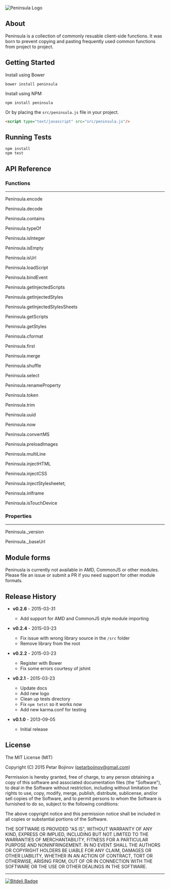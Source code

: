 ![Peninsula Logo](http://i.imgur.com/jmrx99y.png)

## About 

Peninsula is a collection of commonly resuable client-side functions. It was born to prevent copying and pasting frequently used common functions from project to project.

## Getting Started

Install using Bower 

```
bower install peninsula
```


Install using NPM
```
npm install peninsula
```

Or by placing the `src/peninsula.js` file in your project.

```html
<script type="text/javascript" src="src/peninsula.js"/>
```

## Running Tests

```
npm install
npm test
```

## API Reference

### Functions

---

Peninsula.encode

Peninsula.decode

Peninsula.contains

Peninsula.typeOf

Peninsula.isInteger

Peninsula.isEmpty

Peninsula.isUrl

Peninsula.loadScript

Peninsula.bindEvent

Peninsula.getInjectedScripts

Peninsula.getInjectedStyles

Peninsula.getInjectedStylesSheets

Peninsula.getScripts

Peninsula.getStyles

Peninsula.cformat

Peninsula.first

Peninsula.merge

Peninsula.shuffle

Peninsula.select

Peninsula.renameProperty

Peninsula.token

Peninsula.trim

Peninsula.uuid

Peninsula.now

Peninsula.convertMS

Peninsula.preloadImages

Peninsula.multiLine

Peninsula.injectHTML

Peninsula.injectCSS

Peninsula.injectStylesheetet;

Peninsula.inIframe

Peninsula.isTouchDevice

### Properties

---

Peninsula._version

Peninsula._baseUrl

## Module forms

Peninusla is currently not available in AMD, CommonJS or other modules. Please file an issue or submit a PR if you need support for other module formats.

## Release History

* **v0.2.6** - 2015-03-31
	- Add support for AMD and CommonJS style module importing

* **v0.2.4** - 2015-03-23
	- Fix issue with wrong library source in the `/src` folder
	- Remove library from the root

* **v0.2.2** - 2015-03-23
	- Register with Bower
	- Fix some errors courtesy of jshint

* **v0.2.1** - 2015-03-23
	- Update docs
	- Add new logo
	- Clean up tests directory
	- Fix `npm tetst` so it works now
	- Add new karma.conf for testing

* **v0.1.0** - 2013-09-05
	- Initial release

## License

The MIT License (MIT)

Copyright (C) 2015 Petar Bojinov (petarbojinov@gmail.com)

Permission is hereby granted, free of charge, to any person obtaining a copy
of this software and associated documentation files (the "Software"), to deal
in the Software without restriction, including without limitation the rights
to use, copy, modify, merge, publish, distribute, sublicense, and/or sell
copies of the Software, and to permit persons to whom the Software is
furnished to do so, subject to the following conditions:

The above copyright notice and this permission notice shall be included in
all copies or substantial portions of the Software.

THE SOFTWARE IS PROVIDED "AS IS", WITHOUT WARRANTY OF ANY KIND, EXPRESS OR
IMPLIED, INCLUDING BUT NOT LIMITED TO THE WARRANTIES OF MERCHANTABILITY,
FITNESS FOR A PARTICULAR PURPOSE AND NONINFRINGEMENT. IN NO EVENT SHALL THE
AUTHORS OR COPYRIGHT HOLDERS BE LIABLE FOR ANY CLAIM, DAMAGES OR OTHER
LIABILITY, WHETHER IN AN ACTION OF CONTRACT, TORT OR OTHERWISE, ARISING FROM,
OUT OF OR IN CONNECTION WITH THE SOFTWARE OR THE USE OR OTHER DEALINGS IN
THE SOFTWARE.

---

[![Bitdeli Badge](https://d2weczhvl823v0.cloudfront.net/pbojinov/peninsula/trend.png)](https://bitdeli.com/free "Bitdeli Badge")

